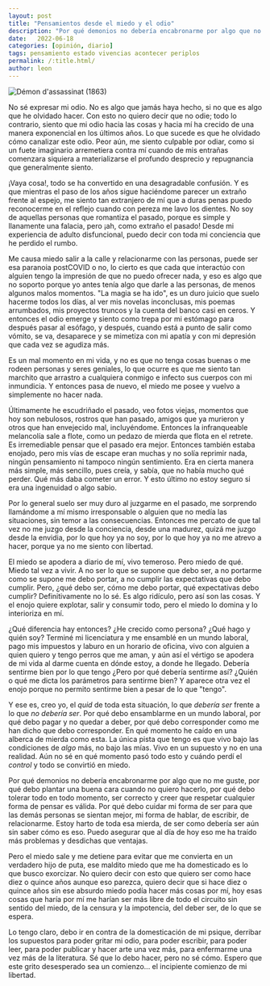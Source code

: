 ```yaml
---
layout: post
title: "Pensamientos desde el miedo y el odio"
description: "Por qué demonios no debería encabronarme por algo que no me guste, por qué debo plantar una buena cara cuando no quiero hacerlo, por qué debo tolerar todo en todo momento."
date:   2022-06-18
categories: [opinión, diario]
tags: pensamiento estado vivencias acontecer periplos
permalink: /:title.html/
author: leon
---
```


![Démon d'assassinat (1863)](https://upload.wikimedia.org/wikipedia/commons/6/6d/D%C3%A9mon_d%27assassinat.png)

No sé expresar mi odio. No es algo que jamás haya hecho, si no que es algo que he olvidado hacer. Con esto no quiero decir que no odie; todo lo contrario, siento que mi odio hacia las cosas y hacia mí ha crecido de una manera exponencial en los últimos años. Lo que sucede es que he olvidado cómo canalizar este odio. Peor aún, me siento culpable por odiar, como si un fuete imaginario arremetiera contra mí cuando de mis entrañas comenzara siquiera a materializarse el profundo desprecio y repugnancia que generalmente siento.

¡Vaya cosa!, todo se ha convertido en una desagradable confusión. Y es que mientras el paso de los años sigue haciéndome parecer un extraño frente al espejo, me siento tan extranjero de mí que a duras penas puedo reconocerme en el reflejo cuando con pereza me lavo los dientes. No soy de aquellas personas que romantiza el pasado, porque es simple y llanamente una falacia, pero ¡ah, como extraño el pasado! Desde mi experiencia de adulto disfuncional, puedo decir con toda mi conciencia que he perdido el rumbo.

Me causa miedo salir a la calle y relacionarme con las personas, puede ser esa paranoia postCOVID o no, lo cierto es que cada que interactúo con alguien tengo la impresión de que no puedo ofrecer nada, y eso es algo que no soporto  porque yo antes tenía algo que darle a las personas, de menos algunos malos momentos. "La magia se ha ido", es un duro juicio que suelo hacerme todos los días, al ver mis novelas inconclusas, mis poemas arrumbados, mis proyectos truncos y la cuenta del banco casi en ceros. Y entonces el odio emerge y siento como trepa por mi estómago para después pasar al esófago, y después, cuando está a punto de salir como vómito, se va, desaparece y se mimetiza con mi apatía y con mi depresión que cada vez se agudiza más.

Es un mal momento en mi vida, y no es que no tenga cosas buenas o me rodeen personas y seres geniales, lo que ocurre es que me siento tan marchito que arrastro a cualquiera conmigo e infecto sus cuerpos con mi inmundicia. Y entonces pasa de nuevo, el miedo me posee y vuelvo a simplemente no hacer nada.

Últimamente he escudriñado el pasado, veo fotos viejas, momentos que hoy son nebulosos, rostros que han pasado, amigos que ya murieron y otros que han envejecido mal, incluyéndome. Entonces la infranqueable melancolía sale a flote, como un pedazo de mierda que flota en el retrete. Es irremediable pensar que el pasado era mejor. Entonces también estaba enojado, pero mis vías de escape eran muchas y no solía reprimir nada, ningún pensamiento ni tampoco ningún sentimiento. Era en cierta manera más simple, más sencillo, pues creía, y sabía, que no había mucho qué perder. Qué más daba cometer un error. Y esto último no estoy seguro si era una ingenuidad o algo sabio.

Por lo general suelo ser muy duro al juzgarme en el pasado, me sorprendo llamándome a mí mismo irresponsable o alguien que no medía las situaciones, sin temor a las consecuencias. Entonces me percato de que tal vez no me juzgo desde la conciencia, desde una madurez, quizá me juzgo desde la envidia, por lo que hoy ya no soy, por lo que hoy ya no me atrevo a hacer, porque ya no me siento con libertad.

El miedo se apodera a diario de mí, vivo temeroso. Pero miedo de qué. Miedo tal vez a vivir. A no ser lo que se supone que debo ser, a no portarme como se supone me debo portar, a no cumplir las expectativas que debo cumplir. Pero, ¿qué debo ser, cómo me debo portar, qué expectativas debo cumplir? Definitivamente no lo sé. Es algo ridículo, pero así son las cosas. Y el enojo quiere explotar, salir y consumir todo, pero el miedo lo domina y lo interioriza en mí.

¿Qué diferencia hay entonces? ¿He crecido como persona? ¿Qué hago y quién soy? Terminé mi licenciatura y me ensamblé en un mundo laboral, pago mis impuestos y laburo en un horario de oficina, vivo con alguien a quien quiero y tengo perros que me aman, y aún así el vértigo se apodera de mi vida al darme cuenta en dónde estoy, a donde he llegado. Debería sentirme bien por lo que tengo ¿Pero por qué debería sentirme así? ¿Quién o qué me dicta los parámetros para sentirme bien? Y aparece otra vez el enojo porque no permito sentirme bien a pesar de lo que "tengo".

Y ese es, creo yo, el *quid* de toda esta situación, lo que *debería ser* frente a lo que *no debería ser*. Por qué debo ensamblarme en un mundo laboral, por qué debo pagar y no quedar a deber, por qué debo corresponder como me han dicho que debo corresponder. En qué momento he caído en una alberca de mierda como esta. La única pista que tengo es que vivo bajo las condiciones de *algo* más, no bajo las mías. Vivo en un supuesto y no en una realidad. Aún no sé en qué momento pasó todo esto y cuándo perdí el *control* y todo se convirtió en miedo.

Por qué demonios no debería encabronarme por algo que no me guste, por qué debo plantar una buena cara cuando no quiero hacerlo, por qué debo tolerar todo en todo momento, ser correcto y creer que respetar cualquier forma de pensar es válida. Por qué debo cuidar mi forma de ser para que las demás personas se sientan mejor, mi forma de hablar, de escribir, de relacionarme. Estoy harto de toda esa mierda, de ser como debería ser aún sin saber cómo es eso. Puedo asegurar que al día de hoy eso me ha traído más problemas y desdichas que ventajas.

Pero el miedo sale y me detiene para evitar que me convierta en un verdadero hijo de puta, ese maldito miedo que me ha domesticado es lo que busco exorcizar. No quiero decir con esto que quiero ser como hace diez o quince años aunque eso parezca, quiero decir que si hace diez o quince años sin ese absurdo miedo podía hacer más cosas por mí, hoy esas cosas que haría por mí me harían ser más libre de todo el circuito sin sentido del miedo, de la censura y la impotencia, del deber ser, de lo que se espera.

Lo tengo claro, debo ir en contra de la domesticación de mi psique, derribar los supuestos para poder gritar mi odio, para poder escribir, para poder leer, para poder publicar y hacer arte una vez más, para enfermarme una vez más de la literatura. Sé que lo debo hacer, pero no sé cómo. Espero que este grito desesperado sea un comienzo... el incipiente comienzo de mi libertad.  
